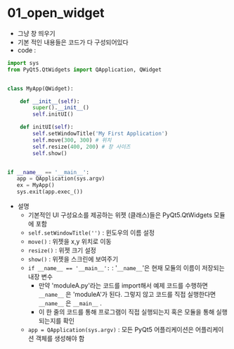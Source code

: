 # 01_open_widget

- 그냥 창 띄우기
- 기본 적인 내용들은 코드가 다 구성되어있다
- code : 

```python
import sys
from PyQt5.QtWidgets import QApplication, QWidget


class MyApp(QWidget):

    def __init__(self):
        super().__init__()
        self.initUI()

    def initUI(self):
        self.setWindowTitle('My First Application')
        self.move(300, 300) # 위치
        self.resize(400, 200) # 창 사이즈
        self.show()


if __name__ == '__main__':
   app = QApplication(sys.argv)
   ex = MyApp()
   sys.exit(app.exec_())
```

- 설명
  - 기본적인 UI 구성요소를 제공하는 위젯 (클래스)들은 PyQt5.QtWidgets 모듈에 포함
  - `self.setWindowTitle('')`  : 윈도우의 이름 설정
  - `move()` : 위젯을 x,y 위치로 이동
  - `resize()` : 위젯 크기 설정
  - `show()` : 위젯을 스크린에 보여주기
  - `if __name__ == '__main__':` : '`__name__`'은 현재 모듈의 이름이 저장되는 내장 변수
    - 만약 'moduleA.py'라는 코드를 import해서 예제 코드를 수행하면 `__name__` 은 'moduleA'가 된다.  그렇지 않고 코드를 직접 실행한다면 `__name__` 은 `__main__` . 
    - 이 한 줄의 코드를 통해 프로그램이 직접 실행되는지 혹은 모듈을 통해 실행되는지를 확인
  - `app = QApplication(sys.argv)` : 모든 PyQt5 어플리케이션은 어플리케이션 객체를 생성해야 함